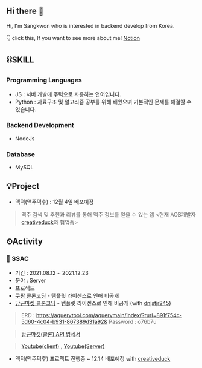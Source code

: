 ## Hi there 👋
Hi, I'm Sangkwon who is interested in backend develop from Korea.
<!-- <img align='right' src="http://mazassumnida.wtf/api/v2/generate_badge?boj=qurma"> -->
👇 click this, If you want to see more about me!
[Notion](https://www.notion.so/Lee-sangkwon-30a2aa327ada425c8db90a6b2b81f5a9)

## ⛓SKILL 

###  Programming Languages

- JS : 서버 개발에 주력으로 사용하는 언어입니다.
- Python : 자료구조 및 알고리즘 공부를 위해 배웠으며 기본적인 문제를 해결할 수 있습니다. 
### Backend Development
- NodeJs
### Database
- MySQL
<!-- ### Devops
- AWS  -->
<!-- ### Platforms 
- IntelliJ
- DataGrip -->
<!-- ### Tools 
- Git/Github
- Discode/slack -->

## 💡Project
- 맥덕(맥주덕후)  : 12월 4일 배포예정
> 맥주 검색 및 추천과 리뷰를 통해 맥주 정보를 얻을 수 있는 앱 <현재 AOS개발자[creativeduck](https://github.com/creativeduck)와 협업중>

## ⏲Activity
### 🌱 SSAC
- 기간 : 2021.08.12 ~ 2021.12.23
- 분야 : Server
-  프로젝트
-  [쿠팡 클론코딩](https://github.com/k9want/qmacopang) - 템플릿 라이센스로 인해 비공개
-  [당근마켓 클론코딩](https://github.com/mock-ssac3/ssac3_test_server_carrotmarket_qma) - 템플릿 라이센스로 인해 비공개 (with [dnjstjr245](https://github.com/dnjstjr245)) &nbsp;
>ERD : https://aquerytool.com/aquerymain/index/?rurl=891f754c-5d60-4c04-b931-867389d31a92&
   Password : o76b7u 
        
 >[당근마켓(클론) API 명세서](https://docs.google.com/spreadsheets/d/1_uVYCtxgPj2_7sZ9gUqG8umyXelztWehpKlmGYwJnho/edit?usp=sharing)

  >[Youtube(client)]( https://youtu.be/IyWdrRcM81Q) , [Youtube(Server)](https://youtu.be/_Sk1aY0zcsE)

 -  맥덕(맥주덕후) 프로젝트 진행중 ~ 12.14 배포예정 with [creativeduck](https://github.com/creativeduck)
<!--
**k9want/k9want** is a ✨ _special_ ✨ repository because its `README.md` (this file) appears on your GitHub profile.

Here are some ideas to get you started:

- 🔭 I’m currently working on ...
- 🌱 I’m currently learning ...
- 👯 I’m looking to collaborate on ...
- 🤔 I’m looking for help with ...
- 💬 Ask me about ...
- 📫 How to reach me: ...
- 😄 Pronouns: ...
- ⚡ Fun fact: ...
-->
